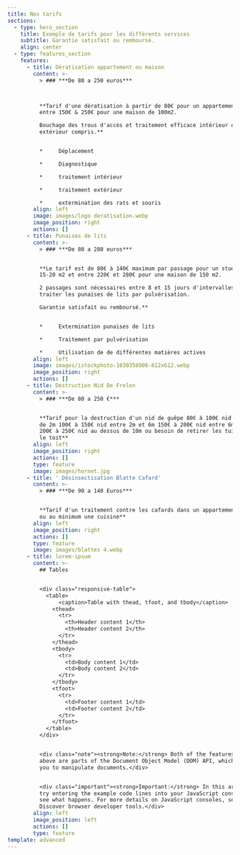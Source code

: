 ```yaml
---
title: Nos tarifs
sections:
  - type: hero_section
    title: Exemple de tarifs pour les différents services
    subtitle: Garantie satisfait ou remboursé.
    align: center
  - type: features_section
    features:
      - title: Dératisation appartement ou maison
        content: >-
          > ### ***De 80 a 250 euros***



          **Tarif d'une dératisation à partir de 80€ pour un appartement et
          entre 150€ & 250€ pour une maison de 100m2.

          Bouchage des trous d'accès et traitement efficace intérieur et
          extérieur compris.**


          *     Déplacement

          *     Diagnostique

          *     traitement intérieur

          *     traitement extérieur

          *     extermination des rats et souris
        align: left
        image: images/logo deratisation.webp
        image_position: right
        actions: []
      - title: Punaises de lits
        content: >-
          > ### ***De 80 a 280 euros***


          **Le tarif est de 80€ à 140€ maximum par passage pour un studio de
          15-20 m2 et entre 220€ et 280€ pour une maison de 150 m2.

          2 passages sont nécessaires entre 8 et 15 jours d'intervalles pour
          traiter les punaises de lits par pulvérisation. 

          Garantie satisfait ou remboursé.**


          *     Extermination punaises de lits

          *     Traitement par pulvérisation

          *     Utilisation de de différentes matières actives
        align: left
        image: images/istockphoto-1030358908-612x612.webp
        image_position: right
        actions: []
      - title: Destruction Nid De Frelon
        content: >-
          > ### ***De 80 a 250 €***


          **Tarif pour la destruction d'un nid de guêpe 80€ à 100€ nid à moins
          de 2m 100€ à 150€ nid entre 2m et 6m 150€ à 200€ nid entre 6m et 10m
          200€ à 250€ nid au dessus de 10m ou besoin de retirer les tuiles sur
          le toit**
        align: left
        image_position: right
        actions: []
        type: feature
        image: images/hornet.jpg
      - title: ' Désinsectisation Blatte Cafard'
        content: >-
          > ### ***De 90 a 140 Euros***


          **Tarif d'un traitement contre les cafards dans un appartement entier
          ou au minimum une cuisine**
        align: left
        image_position: right
        actions: []
        type: feature
        image: images/blattes 4.webp
      - title: lorem-ipsum
        content: >-
          ## Tables


          <div class="responsive-table">
            <table>
                <caption>Table with thead, tfoot, and tbody</caption>
              <thead>
                <tr>
                  <th>Header content 1</th>
                  <th>Header content 2</th>
                </tr>
              </thead>
              <tbody>
                <tr>
                  <td>Body content 1</td>
                  <td>Body content 2</td>
                </tr>
              </tbody>
              <tfoot>
                <tr>
                  <td>Footer content 1</td>
                  <td>Footer content 2</td>
                </tr>
              </tfoot>
            </table>
          </div>


          <div class="note"><strong>Note:</strong> Both of the features you used
          above are parts of the Document Object Model (DOM) API, which allows
          you to manipulate documents.</div>


          <div class="important"><strong>Important:</strong> In this article,
          try entering the example code lines into your JavaScript console to
          see what happens. For more details on JavaScript consoles, see
          Discover browser developer tools.</div>
        align: left
        image_position: left
        actions: []
        type: feature
template: advanced
---
```

